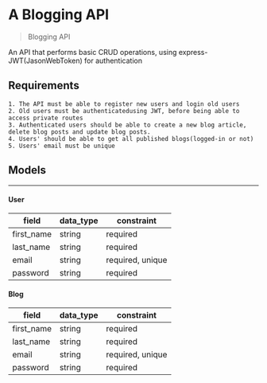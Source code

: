 # A Blogging API

> Blogging API

An API that performs basic CRUD operations, using express-JWT(JasonWebToken) for authentication

## Requirements

    1. The API must be able to register new users and login old users
    2. Old users must be authenticatedusing JWT, before being able to access private routes
    3. Authenticated users should be able to create a new blog article, delete blog posts and update blog posts.
    4. Users' should be able to get all published blogs(logged-in or not)
    5. Users' email must be unique

## Models

---

#### User

| field      | data_type | constraint       |
| ---------- | --------- | ---------------- |
| first_name | string    | required         |
| last_name  | string    | required         |
| email      | string    | required, unique |
| password   | string    | required         |

#### Blog

| field      | data_type | constraint       |
| ---------- | --------- | ---------------- |
| first_name | string    | required         |
| last_name  | string    | required         |
| email      | string    | required, unique |
| password   | string    | required         |
